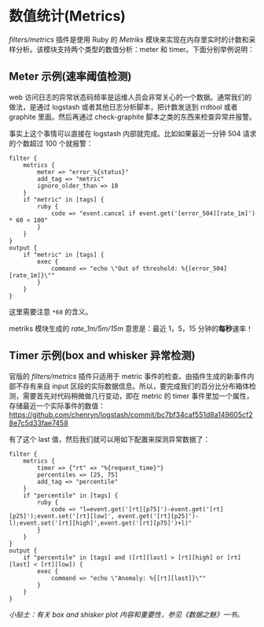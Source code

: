 # 数值统计(Metrics)

*filters/metrics* 插件是使用 Ruby 的 *Metriks* 模块来实现在内存里实时的计数和采样分析。该模块支持两个类型的数值分析：meter 和 timer。下面分别举例说明：

## Meter 示例(速率阈值检测)

web 访问日志的异常状态码频率是运维人员会非常关心的一个数据。通常我们的做法，是通过 logstash 或者其他日志分析脚本，把计数发送到 rrdtool 或者 graphite 里面。然后再通过 check-graphite 脚本之类的东西来检查异常并报警。

事实上这个事情可以直接在 logstash 内部就完成。比如如果最近一分钟 504 请求的个数超过 100 个就报警：

```
filter {
    metrics {
        meter => "error_%{status}"
        add_tag => "metric"
        ignore_older_than => 10
    }
    if "metric" in [tags] {
        ruby {
            code => "event.cancel if event.get('[error_504][rate_1m]') * 60 < 100"
        }
    }
}
output {
    if "metric" in [tags] {
        exec {
            command => "echo \"Out of threshold: %{[error_504][rate_1m]}\""
        }
    }
}
```

这里需要注意 `*60` 的含义。

metriks 模块生成的 *rate_1m/5m/15m* 意思是：最近 1，5，15 分钟的**每秒**速率！


## Timer 示例(box and whisker 异常检测)

官版的 *filters/metrics* 插件只适用于 metric 事件的检查。由插件生成的新事件内部不存有来自 input 区段的实际数据信息。所以，要完成我们的百分比分布箱体检测，需要首先对代码稍微做几行变动，即在 metric 的 timer  事件里加一个属性，存储最近一个实际事件的数值：<https://github.com/chenryn/logstash/commit/bc7bf34caf551d8a149605cf28e7c5d33fae7458>

有了这个 last 值，然后我们就可以用如下配置来探测异常数据了：

```
filter {
    metrics {
        timer => {"rt" => "%{request_time}"}
        percentiles => [25, 75]
        add_tag => "percentile"
    }
    if "percentile" in [tags] {
        ruby {
            code => "l=event.get('[rt][p75]')-event.get('[rt][p25]');event.set('[rt][low]', event.get('[rt][p25]')-l);event.set('[rt][high]',event.get('[rt][p75]')+l)"
        }
    }
}
output {
    if "percentile" in [tags] and ([rt][last] > [rt][high] or [rt][last] < [rt][low]) {
        exec {
            command => "echo \"Anomaly: %{[rt][last]}\""
        }
    }
}
```

*小贴士：有关 box and shisker plot 内容和重要性，参见《数据之魅》一书。*
